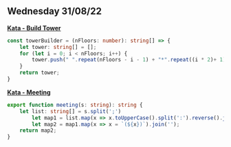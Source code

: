 ## Wednesday 31/08/22

[**Kata - Build Tower**](https://www.codewars.com/kata/576757b1df89ecf5bd00073b/train/typescript)
```typescript
const towerBuilder = (nFloors: number): string[] => {
    let tower: string[] = [];
    for (let i = 0; i < nFloors; i++) {
        tower.push(" ".repeat(nFloors - i - 1) + "*".repeat((i * 2)+ 1) + " ".repeat(nFloors - i - 1))
    }
    return tower;
}
```

[**Kata - Meeting**](https://www.codewars.com/kata/59df2f8f08c6cec835000012/train/typescript)
```typescript
export function meeting(s: string): string {
    let list: string[] = s.split(';')
        let map1 = list.map(x => x.toUpperCase().split(':').reverse().join(', ')).sort();
        let map2 = map1.map(x => x = `(${x})`).join('');
    return map2;
}
```
